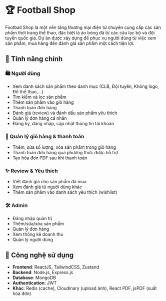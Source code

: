 # 🏆 Football Shop
Football Shop là một nền tảng thương mại điện tử chuyên cung cấp các sản phẩm thời trang thể thao, đặc biệt là áo bóng đá từ các câu lạc bộ và đội tuyển quốc gia. Dự án được xây dựng để phục vụ người dùng từ việc xem sản phẩm, mua hàng đến đánh giá sản phẩm một cách tiện lợi.
## 🚀 Tính năng chính
### 🛍️ Người dùng
- Xem danh sách sản phẩm theo danh mục (CLB, Đội tuyển, Không logo, Đồ thể thao,...)
- Tìm kiếm và lọc sản phẩm
- Thêm sản phẩm vào giỏ hàng
- Thanh toán đơn hàng
- Đánh giá (review) và đánh dấu sản phẩm yêu thích
- Quản lý đơn hàng cá nhân
- Đăng ký, đăng nhập, cập nhật thông tin tài khoản
### 🛒 Quản lý giỏ hàng & thanh toán
- Thêm, sửa số lượng, xóa sản phẩm trong giỏ hàng
- Thanh toán đơn hàng qua phương thức được hỗ trợ
- Tạo hóa đơn PDF sau khi thanh toán
### ✨ Review & Yêu thích
- Viết đánh giá cho sản phẩm đã mua
- Xem đánh giá từ người dùng khác
- Thêm sản phẩm vào danh sách yêu thích (wishlist)
### 🛠️ Admin
- Đăng nhập quản trị
- Thêm/sửa/xóa sản phẩm
- Quản lý đơn hàng
- Xem thống kê doanh thu
- Quản lý người dùng
## 🧱 Công nghệ sử dụng
- **Frontend**: ReactJS, TailwindCSS, Zustand
- **Backend**: Node.js, Express.js
- **Database**: MongoDB
- **Authentication**: JWT
- **Khác**: Redis (cache), Cloudinary (upload ảnh), React PDF, jsPDF (xuất hóa đơn)

